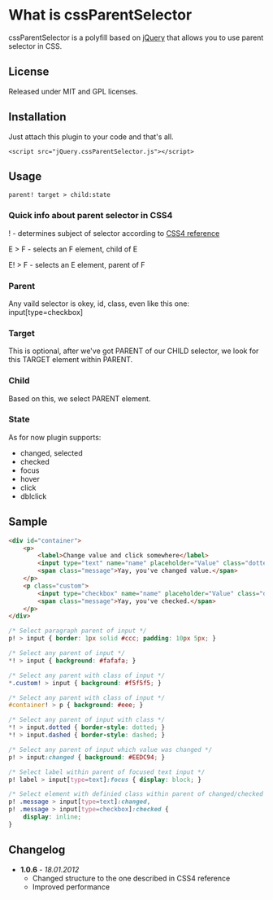 # What is cssParentSelector

cssParentSelector is a polyfill based on [jQuery](http://jquery.com/) that allows you to use parent selector in CSS. 

## License

Released under MIT and GPL licenses.

## Installation

Just attach this plugin to your code and that's all.

    <script src="jQuery.cssParentSelector.js"></script>

## Usage

    parent! target > child:state

### Quick info about parent selector in CSS4

! - determines subject of selector according to [CSS4 reference](http://dev.w3.org/csswg/selectors4/)

E > F - selects an F element, child of E

E! > F - selects an E element, parent of F

### Parent

Any vaild selector is okey, id, class, even like this one: input[type=checkbox]

### Target

This is optional, after we've got PARENT of our CHILD selector, we look for this TARGET element within PARENT.

### Child

Based on this, we select PARENT element.

### State

As for now plugin supports: 

* changed, selected
* checked
* focus
* hover
* click
* dblclick

## Sample

```html
<div id="container">
    <p>
        <label>Change value and click somewhere</label>
        <input type="text" name="name" placeholder="Value" class="dotted">
        <span class="message">Yay, you've changed value.</span>
    </p>
    <p class="custom">
        <input type="checkbox" name="name" placeholder="Value" class="dashed">
        <span class="message">Yay, you've checked.</span>
    </p>
</div>
```

```css
/* Select paragraph parent of input */
p! > input { border: 1px solid #ccc; padding: 10px 5px; }

/* Select any parent of input */
*! > input { background: #fafafa; }

/* Select any parent with class of input */
*.custom! > input { background: #f5f5f5; }

/* Select any parent with class of input */
#container! > p { background: #eee; }

/* Select any parent of input with class */
*! > input.dotted { border-style: dotted; }
*! > input.dashed { border-style: dashed; }

/* Select any parent of input which value was changed */
p! > input:changed { background: #EEDC94; }

/* Select label within parent of focused text input */
p! label > input[type=text]:focus { display: block; }

/* Select element with definied class within parent of changed/checked text/checkbox input */
p! .message > input[type=text]:changed,
p! .message > input[type=checkbox]:checked {
    display: inline;
}
```

## Changelog

* **1.0.6** - *18.01.2012*
  * Changed structure to the one described in CSS4 reference
  * Improved performance